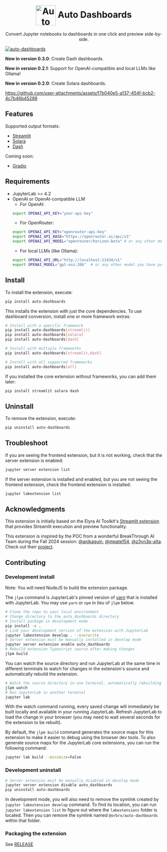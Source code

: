 <!--
{% comment %}
Copyright 2017-2023 Elyra Authors
Copyright 2025 Orange Bricks

Licensed under the Apache License, Version 2.0 (the "License");
you may not use this file except in compliance with the License.
You may obtain a copy of the License at

http://www.apache.org/licenses/LICENSE-2.0

Unless required by applicable law or agreed to in writing, software
distributed under the License is distributed on an "AS IS" BASIS,
WITHOUT WARRANTIES OR CONDITIONS OF ANY KIND, either express or implied.
See the License for the specific language governing permissions and
limitations under the License.
{% endcomment %}
-->

<h1 align="center">
  <img src="https://github.com/user-attachments/assets/99abd1a7-7e99-4d20-b72c-892e0d7804d8" alt="Auto Dashboards logo" height="64" valign="middle">
  <span>Auto Dashboards</span>
</h1>
<p align="center">
  Convert Jupyter notebooks to dashboards in one click and preview side-by-side.
</p>

[![auto-dashboards](https://marketplace.orbrx.io/api/badge/auto-dashboards?metric=downloads-month&leftColor=%23555&rightColor=%23F37620&style=flat)](https://marketplace.orbrx.io/extensions/auto-dashboards)

**New in version 0.3.0**: Create Dash dashboards.

**New in version 0.2.1**: Support for OpenAI-compatible and local LLMs like Ollama!

**New in version 0.2.0**: Create Solara dashboards.

https://github.com/user-attachments/assets/f7b040e5-a137-454f-bcb2-4c7b46b45288

## Features

Supported output formats:
- [Streamlit](https://github.com/streamlit/streamlit)
- [Solara](https://github.com/widgetti/solara)
- [Dash](https://github.com/plotly/dash)

Coming soon:
- [Gradio](https://github.com/gradio-app/gradio)

## Requirements

- JupyterLab >= 4.2
- OpenAI or OpenAI-compatible LLM
    - For OpenAI:
    ```bash
    export OPENAI_API_KEY="your-api-key"
    ```
    - For OpenRouter:
    ```bash
    export OPENAI_API_KEY="openrouter-api-key"
    export OPENAI_API_BASE="https://openrouter.ai/api/v1"
    export OPENAI_API_MODEL="openrouter/horizon-beta" # or any other model you have access to
    ```
    - For local LLMs (like Ollama):
    ```bash
    export OPENAI_API_URL="http://localhost:11434/v1"
    export OPENAI_MODEL="gpt-oss:20b"  # or any other model you have pulled
    ```

## Install

To install the extension, execute:

```bash
pip install auto-dashboards
```

This installs the extension with just the core dependencies. To use dashboard conversion, install one or more framework extras:

```bash
# Install with a specific framework
pip install auto-dashboards[streamlit]
pip install auto-dashboards[solara]
pip install auto-dashboards[dash]

# Install with multiple frameworks
pip install auto-dashboards[streamlit,dash]

# Install with all supported frameworks
pip install auto-dashboards[all]
```

If you installed the core extension without frameworks, you can add them later:

```bash
pip install streamlit solara dash
```

## Uninstall

To remove the extension, execute:

```bash
pip uninstall auto-dashboards
```

## Troubleshoot

If you are seeing the frontend extension, but it is not working, check
that the server extension is enabled:

```bash
jupyter server extension list
```

If the server extension is installed and enabled, but you are not seeing
the frontend extension, check the frontend extension is installed:

```bash
jupyter labextension list
```

## Acknowledgments

This extension is initially based on the Elyra AI Toolkit's [Streamlit extension](https://github.com/elyra-ai/streamlit-extension) that provides Streamlit execution and preview functionality.

This extension is inspired by the POC from a wonderful BreakThrough AI Team during the Fall 2024 session: [@anikaguin](https://github.com/anikaguin), [@mpate154](https://github.com/mpate154), [@z3yn3p-alta](https://github.com/z3yn3p-alta). Check out their [project](https://github.com/anikaguin/Axle-Informatics/tree/main).

## Contributing

### Development install

Note: You will need NodeJS to build the extension package.

The `jlpm` command is JupyterLab's pinned version of
[yarn](https://yarnpkg.com/) that is installed with JupyterLab. You may use
`yarn` or `npm` in lieu of `jlpm` below.

```bash
# Clone the repo to your local environment
# Change directory to the auto_dashboards directory
# Install package in development mode
pip install -e .
# Link your development version of the extension with JupyterLab
jupyter labextension develop . --overwrite
# Server extension must be manually installed in develop mode
jupyter server extension enable auto_dashboards
# Rebuild extension Typescript source after making changes
jlpm build
```

You can watch the source directory and run JupyterLab at the same time in different terminals to watch for changes in the extension's source and automatically rebuild the extension.

```bash
# Watch the source directory in one terminal, automatically rebuilding when needed
jlpm watch
# Run JupyterLab in another terminal
jupyter lab
```

With the watch command running, every saved change will immediately be built locally and available in your running JupyterLab. Refresh JupyterLab to load the change in your browser (you may need to wait several seconds for the extension to be rebuilt).

By default, the `jlpm build` command generates the source maps for this extension to make it easier to debug using the browser dev tools. To also generate source maps for the JupyterLab core extensions, you can run the following command:

```bash
jupyter lab build --minimize=False
```

### Development uninstall

```bash
# Server extension must be manually disabled in develop mode
jupyter server extension disable auto_dashboards
pip uninstall auto-dashboards
```

In development mode, you will also need to remove the symlink created by `jupyter labextension develop`
command. To find its location, you can run `jupyter labextension list` to figure out where the `labextensions`
folder is located. Then you can remove the symlink named `@orbrx/auto-dashboards` within that folder.

### Packaging the extension

See [RELEASE](RELEASE.md)
